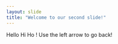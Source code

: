 ```yaml
---
layout: slide
title: "Welcome to our second slide!"
---
```

Hello Hi Ho !
Use the left arrow to go back!
